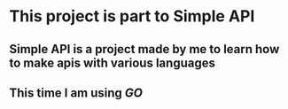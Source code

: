 # This project is part to Simple API

## Simple API is a project made by me to learn how to make apis with various languages

## This time I am using ***GO***
